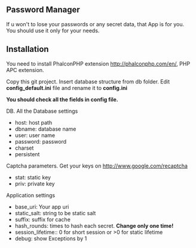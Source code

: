 Password Manager
-------------------------

If u won't to lose your passwords or any secret data, that App is for you.
You should use it only for your needs.

Installation
-------------------------
You need to install PhalconPHP extension http://phalconphp.com/en/, PHP APC extension.

Copy this git project. Insert database structure from db folder. Edit **config_default.ini** file and rename it to **config.ini**

**You should check all the fields in config file.**

DB. All the Database settings
- host: host path
- dbname: database name
- user: user name
- password: password
- charset
- persistent

Captcha parameters. Get your keys on http://www.google.com/recaptcha
- stat: static key
- priv: private key

Application settings
- base_uri: Your app uri
- static_salt: string to be static salt
- suffix: suffix for cache
- hash_rounds: times to hash each secret. **Change only one time!**
- session_lifetime:: 0 for short session or >0 for static lifetime
- debug: show Exceptions by 1
